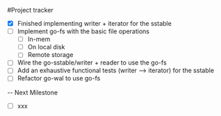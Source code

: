 #Project tracker 

- [x] Finished implementing writer + iterator for the sstable  
- [ ] Implement go-fs with the basic file operations
  - [ ] In-mem
  - [ ] On local disk
  - [ ] Remote storage
- [ ] Wire the go-sstable/writer + reader to use the go-fs
- [ ] Add an exhaustive functional tests (writer --> iterator) for the sstable
- [ ] Refactor go-wal to use go-fs

-- Next Milestone

- [ ] xxx